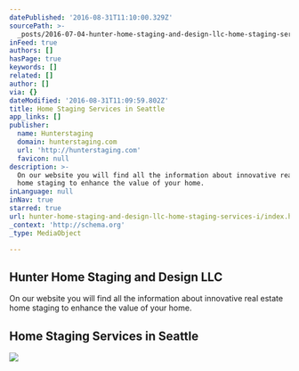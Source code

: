 ```yaml
---
datePublished: '2016-08-31T11:10:00.329Z'
sourcePath: >-
  _posts/2016-07-04-hunter-home-staging-and-design-llc-home-staging-services-i.md
inFeed: true
authors: []
hasPage: true
keywords: []
related: []
author: []
via: {}
dateModified: '2016-08-31T11:09:59.802Z'
title: Home Staging Services in Seattle
app_links: []
publisher:
  name: Hunterstaging
  domain: hunterstaging.com
  url: 'http://hunterstaging.com'
  favicon: null
description: >-
  On our website you will find all the information about innovative real estate
  home staging to enhance the value of your home.
inLanguage: null
inNav: true
starred: true
url: hunter-home-staging-and-design-llc-home-staging-services-i/index.html
_context: 'http://schema.org'
_type: MediaObject

---
```

<article style=""><h1>Hunter Home Staging and Design LLC</h1><p>On our website you will find all the information about innovative real estate home staging to enhance the value of your home.</p></article>

## Home Staging Services in Seattle
![](https://the-grid-user-content.s3-us-west-2.amazonaws.com/751789ba-9c27-47c5-80f6-baf3314e0bd0.jpg)